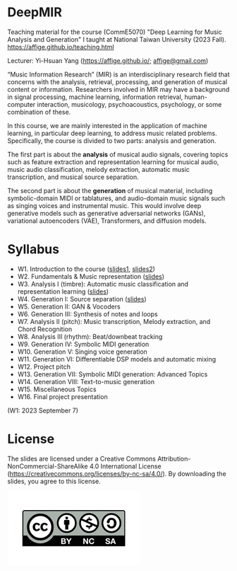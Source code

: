 # DeepMIR
Teaching material for the course (CommE5070) "Deep Learning for Music Analysis and Generation" I taught at National Taiwan University (2023 Fall).
https://affige.github.io/teaching.html

Lecturer: Yi-Hsuan Yang (https://affige.github.io/; affige@gmail.com)

“Music Information Research” (MIR) is an interdisciplinary research field that concerns with the analysis, retrieval, processing, and generation of musical content or information. Researchers involved in MIR may have a background in signal processing, machine learning, information retrieval, human-computer interaction, musicology, psychoacoustics, psychology, or some combination of these.

In this course, we are mainly interested in the application of machine learning, in particular deep learning, to address music related problems. Specifically, the course is divided to two parts: analysis and generation.

The first part is about the **analysis** of musical audio signals, covering topics such as feature extraction and representation learning for musical audio, music audio classification, melody extraction, automatic music transcription, and musical source separation.

The second part is about the **generation** of musical material, including symbolic-domain MIDI or tablatures, and audio-domain music signals such as singing voices and instrumental music. This would involve deep generative models such as generative adversarial networks (GANs), variational autoencoders (VAE), Transformers, and diffusion models. 


# Syllabus
* W1. Introduction to the course ([slides1](https://github.com/affige/DeepMIR/blob/main/lecture01_intro_course.pdf), [slides2](https://github.com/affige/DeepMIR/blob/main/lecture01b_intro_MIR.pdf))
* W2. Fundamentals & Music representation ([slides](https://github.com/affige/DeepMIR/blob/main/lecture02_representations.pdf))
* W3. Analysis I (timbre): Automatic music classification and representation learning ([slides](https://github.com/affige/DeepMIR/blob/main/lecture03_timbre.pdf))
* W4. Generation I: Source separation ([slides](https://github.com/affige/DeepMIR/blob/main/lecture04_separation.pdf))
* W5. Generation II: GAN & Vocoders
* W6. Generation III: Synthesis of notes and loops
* W7. Analysis II (pitch): Music transcription, Melody extraction, and Chord Recognition
* W8. Analysis III (rhythm): Beat/downbeat tracking
* W9. Generation IV: Symbolic MIDI generation
* W10. Generation V: Singing voice generation
* W11. Generation VI: Differentiable DSP models and automatic mixing
* W12. Project pitch
* W13. Generation VII: Symbolic MIDI generation: Advanced Topics
* W14. Generation VIII: Text-to-music generation
* W15. Miscellaneous Topics
* W16. Final project presentation

(W1: 2023 September 7)

# License
The slides are licensed under a Creative Commons Attribution-NonCommercial-ShareAlike 4.0 International License (https://creativecommons.org/licenses/by-nc-sa/4.0/). By downloading the slides, you agree to this license.

![](license.png)
